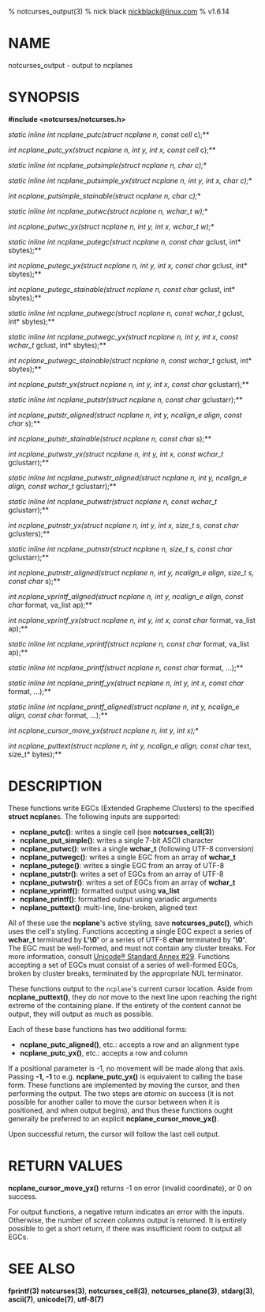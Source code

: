 % notcurses_output(3)
% nick black <nickblack@linux.com>
% v1.6.14

# NAME

notcurses_output - output to ncplanes

# SYNOPSIS

**#include <notcurses/notcurses.h>**

**static inline int ncplane_putc(struct ncplane* n, const cell* c);**

**int ncplane_putc_yx(struct ncplane* n, int y, int x, const cell* c);**

**static inline int ncplane_putsimple(struct ncplane* n, char c);**

**static inline int ncplane_putsimple_yx(struct ncplane* n, int y, int x, char c);**

**int ncplane_putsimple_stainable(struct ncplane* n, char c);**

**static inline int ncplane_putwc(struct ncplane* n, wchar_t w);**

**int ncplane_putwc_yx(struct ncplane* n, int y, int x, wchar_t w);**

**static inline int ncplane_putegc(struct ncplane* n, const char* gclust, int* sbytes);**

**int ncplane_putegc_yx(struct ncplane* n, int y, int x, const char* gclust, int* sbytes);**

**int ncplane_putegc_stainable(struct ncplane* n, const char* gclust, int* sbytes);**

**static inline int ncplane_putwegc(struct ncplane* n, const wchar_t* gclust, int* sbytes);**

**static inline int ncplane_putwegc_yx(struct ncplane* n, int y, int x, const wchar_t* gclust, int* sbytes);**

**int ncplane_putwegc_stainable(struct ncplane* n, const wchar_t* gclust, int* sbytes);**

**int ncplane_putstr_yx(struct ncplane* n, int y, int x, const char* gclustarr);**

**static inline int ncplane_putstr(struct ncplane* n, const char* gclustarr);**

**int ncplane_putstr_aligned(struct ncplane* n, int y, ncalign_e align, const char* s);**

**int ncplane_putstr_stainable(struct ncplane* n, const char* s);**

**int ncplane_putwstr_yx(struct ncplane* n, int y, int x, const wchar_t* gclustarr);**

**static inline int ncplane_putwstr_aligned(struct ncplane* n, int y, ncalign_e align, const wchar_t* gclustarr);**

**static inline int ncplane_putwstr(struct ncplane* n, const wchar_t* gclustarr);**

**int ncplane_putnstr_yx(struct ncplane* n, int y, int x, size_t s, const char* gclusters);**

**static inline int ncplane_putnstr(struct ncplane* n, size_t s, const char* gclustarr);**

**int ncplane_putnstr_aligned(struct ncplane* n, int y, ncalign_e align, size_t s, const char* s);**

**int ncplane_vprintf_aligned(struct ncplane* n, int y, ncalign_e align, const char* format, va_list ap);**

**int ncplane_vprintf_yx(struct ncplane* n, int y, int x, const char* format, va_list ap);**

**static inline int ncplane_vprintf(struct ncplane* n, const char* format, va_list ap);**

**static inline int ncplane_printf(struct ncplane* n, const char* format, ...);**

**static inline int ncplane_printf_yx(struct ncplane* n, int y, int x, const char* format, ...);**

**static inline int ncplane_printf_aligned(struct ncplane* n, int y, ncalign_e align, const char* format, ...);**

**int ncplane_cursor_move_yx(struct ncplane* n, int y, int x);**

**int ncplane_puttext(struct ncplane* n, int y, ncalign_e align, const char* text, size_t* bytes);**

# DESCRIPTION

These functions write EGCs (Extended Grapheme Clusters) to the specified
**struct ncplane**s. The following inputs are supported:

* **ncplane_putc()**: writes a single cell (see **notcurses_cell(3)**)
* **ncplane_put_simple()**: writes a single 7-bit ASCII character
* **ncplane_putwc()**: writes a single **wchar_t** (following UTF-8 conversion)
* **ncplane_putwegc()**: writes a single EGC from an array of **wchar_t**
* **ncplane_putegc()**: writes a single EGC from an array of UTF-8
* **ncplane_putstr()**: writes a set of EGCs from an array of UTF-8
* **ncplane_putwstr()**: writes a set of EGCs from an array of **wchar_t**
* **ncplane_vprintf()**: formatted output using **va_list**
* **ncplane_printf()**: formatted output using variadic arguments
* **ncplane_puttext()**: multi-line, line-broken, aligned text

All of these use the **ncplane**'s active styling, save **notcurses_putc()**,
which uses the cell's styling. Functions accepting a single EGC expect a series
of **wchar_t** terminated by **L'\0'** or a series of UTF-8 **char** terminated
by **'\0'**. The EGC must be well-formed, and must not contain any cluster
breaks. For more information, consult [Unicode® Standard Annex #29](https://unicode.org/reports/tr29/).
Functions accepting a set of EGCs must consist of a series of well-formed EGCs,
broken by cluster breaks, terminated by the appropriate NUL terminator.

These functions output to the `ncplane`'s current cursor location. Aside from
**ncplane_puttext()**, they *do not* move to the next line upon reaching the
right extreme of the containing plane. If the entirety of the content cannot be
output, they will output as much as possible.

Each of these base functions has two additional forms:

* **ncplane_putc_aligned()**, etc.: accepts a row and an alignment type
* **ncplane_putc_yx()**, etc.: accepts a row and column

If a positional parameter is -1, no movement will be made along that axis.
Passing **-1, -1** to e.g. **ncplane_putc_yx()** is equivalent to calling the
base form. These functions are implemented by moving the cursor, and then
performing the output. The two steps are *atomic* on success (it is not possible
for another caller to move the cursor between when it is positioned, and when
output begins), and thus these functions ought generally be preferred to an
explicit **ncplane_cursor_move_yx()**.

Upon successful return, the cursor will follow the last cell output.

# RETURN VALUES

**ncplane_cursor_move_yx()** returns -1 on error (invalid coordinate), or 0
on success.

For output functions, a negative return indicates an error with the inputs.
Otherwise, the number of *screen columns* output is returned. It is entirely
possible to get a short return, if there was insufficient room to output all
EGCs.

# SEE ALSO

**fprintf(3)**
**notcurses(3)**,
**notcurses_cell(3)**,
**notcurses_plane(3)**,
**stdarg(3)**,
**ascii(7)**,
**unicode(7)**,
**utf-8(7)**
